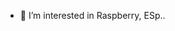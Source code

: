- 👀 I’m interested in Raspberry, ESp..


<!---
BorisN44/BorisN44 is a ✨ special ✨ repository because its `README.md` (this file) appears on your GitHub profile.
You can click the Preview link to take a look at your changes.
--->
